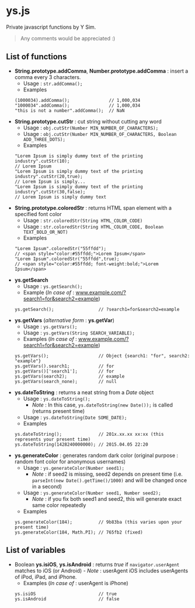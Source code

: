 # ys.js
Private javascript functions by Y Sim.
> Any comments would be appreciated :)

## List of functions
- **String.prototype.addComma**, **Number.prototype.addComma** : insert a comma every 3 characters.
	- Usage : ``str.addComma();``
	- Examples
	```
	(1000034).addComma();				// 1,000,034
	"1000034".addComma();				// 1,000,034
	"this is not a number".addComma();	// NaN
	```
- **String.prototype.cutStr** : cut string without cutting any word
	- Usage : ``obj.cutStr(Number MIN_NUMBER_OF_CHARACTERS); `` 
	- Usage : ``obj.cutStr(Number MIN_NUMBER_OF_CHARACTERS, Boolean ADD_THREE_DOTS);``
	- Examples
	```
	"Lorem Ipsum is simply dummy text of the printing industry".cutStr(10);	
	// Lorem Ipsum
	"Lorem Ipsum is simply dummy text of the printing industry".cutStr(20,true);	
	// Lorem Ipsum is simply...
	"Lorem Ipsum is simply dummy text of the printing industry".cutStr(30,false);	
	// Lorem Ipsum is simply dummy text
	```
- **String.prototype.coloredStr** : returns HTML span element with a specified font color
	- Usage : ``str.coloredStr(String HTML_COLOR_CODE)``
	- Usage : ``str.coloredStr(String HTML_COLOR_CODE, Boolean TEXT_BOLD_OR_NOT)``
	- Examples
	```
	"Lorem Ipsum".coloredStr("55ffdd");			
	// <span style="color:#55ffdd;">Lorem Ipsum</span>
	"Lorem Ipsum".coloredStr("55ffdd",true);	
	// <span style="color:#55ffdd; font-weight:bold;">Lorem Ipsum</span>
	```
- **ys.getSearch**
	- Usage : ``ys.getSearch();``
	- Example (*In case of* : www.example.com/?search1=for&search2=example)
	```
	ys.getSearch();					// ?search1=for&search2=example
	```
- **ys.getVars** (*alternative form* : **ys.getVar**)
	- Usage : ``ys.getVars();``
	- Usage : ``ys.getVars(String SEARCH_VARIABLE);``
	- Examples (*In case of* : www.example.com/?search1=for&search2=example)
	```
	ys.getVars();					// Object {search1: "for", search2: "example"}
	ys.getVars().search1;			// for
	ys.getVars()['search1'];		// for
	ys.getVars(search2);			// example
	ys.getVars(search_none);		// null
	```
- **ys.dateToString** : returns a neat string from a *Date* object
	- Usage : ``ys.dateToString();``
		- *Note* : In this case, ``ys.dateToString(new Date());`` is called (returns present time)
	- Usage : ``ys.dateToString(Date SOME_DATE);``
	- Examples
	```
	ys.dateToString();				// 201x.xx.xx xx:xx (this represents your present time)
	ys.dateToString(1428240000000);	// 2015.04.05 22:20
	```
- **ys.generateColor** : generates random dark color (original purpose : random font color for anonymous usernames)
	- Usage : ``ys.generateColor(Number seed1);``
		- *Note* : if seed2 is missing, seed2 depends on present time (i.e. ``parseInt(new Date().getTime()/1000)`` and will be changed once in a second)
	- Usage : ``ys.generateColor(Number seed1, Number seed2);``
		- *Note* : if you fix both seed1 and seed2, this will generate exact same color repeatedly
	- Examples
	```
	ys.generateColor(184);			// 9b83ba (this varies upon your present time)
	ys.generateColor(184, Math.PI);	// 765fb2 (fixed)
	```
	
## List of variables
- Boolean **ys.isiOS**, **ys.isAndroid** : returns *true* if ``navigator.userAgent`` matches to iOS (or Android)
		- *Note* : userAgent iOS includes userAgents of iPod, iPad, and iPhone.
	- Examples (*In case of* : userAgent is iPhone)
	```
	ys.isiOS						// true
	ys.isAndroid					// false
	```
